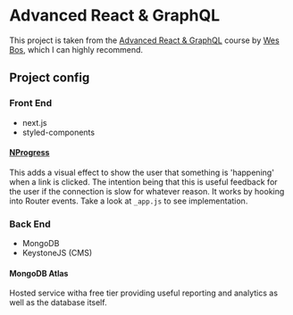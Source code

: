 # Advanced React & GraphQL

This project is taken from the [Advanced React & GraphQL](https://AdvancedReact.com) course by [Wes Bos](https://WesBos.com/), which I can highly recommend.

## Project config

### Front End

- next.js
- styled-components

#### [NProgress](https://github.com/rstacruz/nprogress)

This adds a visual effect to show the user that something is 'happening' when a link is clicked. The intention being that this is useful feedback for the user if the connection is slow for whatever reason. It works by hooking into Router events. Take a look at `_app.js` to see implementation.

### Back End

- MongoDB
- KeystoneJS (CMS)

#### MongoDB Atlas

Hosted service witha free tier providing useful reporting and analytics as well as the database itself.

